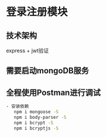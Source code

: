 # 登录注册模块

## 技术架构
express + jwt验证

## 需要启动mongoDB服务

## 全程使用Postman进行调试 



```bash
- 安装依赖
   npm i mongoose -S 
   npm i body-parser -S
   npm i bcrypt -S
   npm i bcryptjs -S 

```







